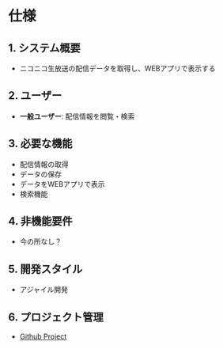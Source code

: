 # 仕様

## 1. システム概要

- ニコニコ生放送の配信データを取得し、WEBアプリで表示する

## 2. ユーザー

- **一般ユーザー**: 配信情報を閲覧・検索

## 3. 必要な機能

- 配信情報の取得
- データの保存
- データをWEBアプリで表示
- 検索機能

## 4. 非機能要件

- 今の所なし？

## 5. 開発スタイル

- アジャイル開発

## 6. プロジェクト管理

- [Github Project](https://github.com/users/MASA20201203/projects/12)
